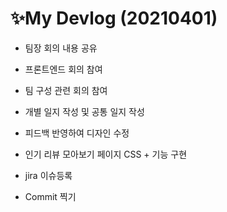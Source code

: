 # ✨My Devlog (20210401)

- 팀장 회의 내용 공유

- 프론트엔드 회의 참여

- 팀 구성 관련 회의 참여

- 개별 일지 작성 및 공통 일지 작성

- 피드백 반영하여 디자인 수정

- 인기 리뷰 모아보기 페이지 CSS + 기능 구현

- jira 이슈등록 

- Commit 찍기

  
